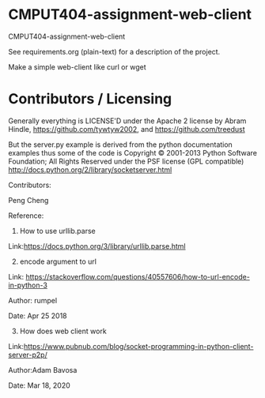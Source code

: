 CMPUT404-assignment-web-client
==============================

CMPUT404-assignment-web-client

See requirements.org (plain-text) for a description of the project.

Make a simple web-client like curl or wget

Contributors / Licensing
========================

Generally everything is LICENSE'D under the Apache 2 license by Abram Hindle, 
https://github.com/tywtyw2002, and https://github.com/treedust

But the server.py example is derived from the python documentation
examples thus some of the code is Copyright © 2001-2013 Python
Software Foundation; All Rights Reserved under the PSF license (GPL
compatible) http://docs.python.org/2/library/socketserver.html

Contributors: 

Peng Cheng

Reference:

1. How to use urllib.parse

Link:https://docs.python.org/3/library/urllib.parse.html

2. encode argument to url

Link: https://stackoverflow.com/questions/40557606/how-to-url-encode-in-python-3

Author: rumpel

Date: Apr 25 2018

3. How does web client work

Link:https://www.pubnub.com/blog/socket-programming-in-python-client-server-p2p/

Author:Adam Bavosa

Date: Mar 18, 2020



